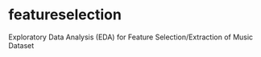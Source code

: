 # featureselection
Exploratory Data Analysis (EDA) for Feature Selection/Extraction of Music Dataset
